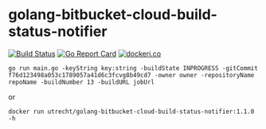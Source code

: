 # golang-bitbucket-cloud-build-status-notifier

[![Build Status](https://travis-ci.org/030/golang-bitbucket-cloud-build-status-notifier.svg?branch=master)](https://travis-ci.org/030/golang-bitbucket-cloud-build-status-notifier)
[![Go Report Card](https://goreportcard.com/badge/github.com/030/golang-bitbucket-cloud-build-status-notifier)](https://goreportcard.com/report/github.com/030/golang-bitbucket-cloud-build-status-notifier)
[![dockeri.co](https://dockeri.co/image/utrecht/golang-bitbucket-cloud-build-status-notifier)](https://hub.docker.com/r/utrecht/golang-bitbucket-cloud-build-status-notifier)

```
go run main.go -keyString key:string -buildState INPROGRESS -gitCommit f76d123498a053c1789057a41d6c3fcvg8b49cd7 -owner owner -repositoryName repoName -buildNumber 13 -buildURL jobUrl
```

or

```
docker run utrecht/golang-bitbucket-cloud-build-status-notifier:1.1.0 -h
```

